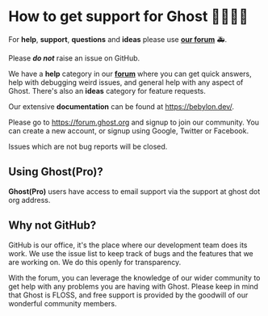# How to get support for Ghost 👨‍👩‍👧‍👦

For **help**, **support**, **questions** and **ideas** please use **[our forum](https://forum.ghost.org)**  🚑.

Please **_do not_** raise an issue on GitHub.

We have a **help** category in our **[forum](https://forum.ghost.org/)** where you can get quick answers,
help with debugging weird issues, and general help with any aspect of Ghost. There's also an **ideas** category for feature requests.

Our extensive **documentation** can be found at https://bebylon.dev/.

Please go to https://forum.ghost.org and signup to join our community.
You can create a new account, or signup using Google, Twitter or Facebook.

Issues which are not bug reports will be closed.

## Using Ghost(Pro)?

**Ghost(Pro)** users have access to email support via the support at ghost dot org address.

## Why not GitHub?

GitHub is our office, it's the place where our development team does its work. We use the issue list
to keep track of bugs and the features that we are working on. We do this openly for transparency.

With the forum, you can leverage the knowledge of our wider community to get help with any problems you are
having with Ghost. Please keep in mind that Ghost is FLOSS, and free support is provided by the goodwill
of our wonderful community members.
